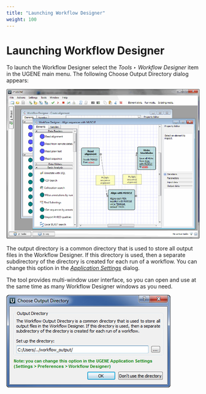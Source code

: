 ```yaml
---
title: "Launching Workflow Designer"
weight: 100
---
```



# Launching Workflow Designer

To launch the Workflow Designer select the _Tools ‣ Workflow Designer_ item in the UGENE main menu. The following Choose Output Directory dialog appears:

![](/images/65929873/65929874.png)

The output directory is a common directory that is used to store all output files in the Workflow Designer. If this directory is used, then a separate subdirectory of the directory is created for each run of a workflow. You can change this option in the [_Application Settings_](ugene-components-and-workflow-designer/application-settings) dialog.

The tool provides multi-window user interface, so you can open and use at the same time as many Workflow Designer windows as you need.

![](/images/65929873/65929875.jpg)
